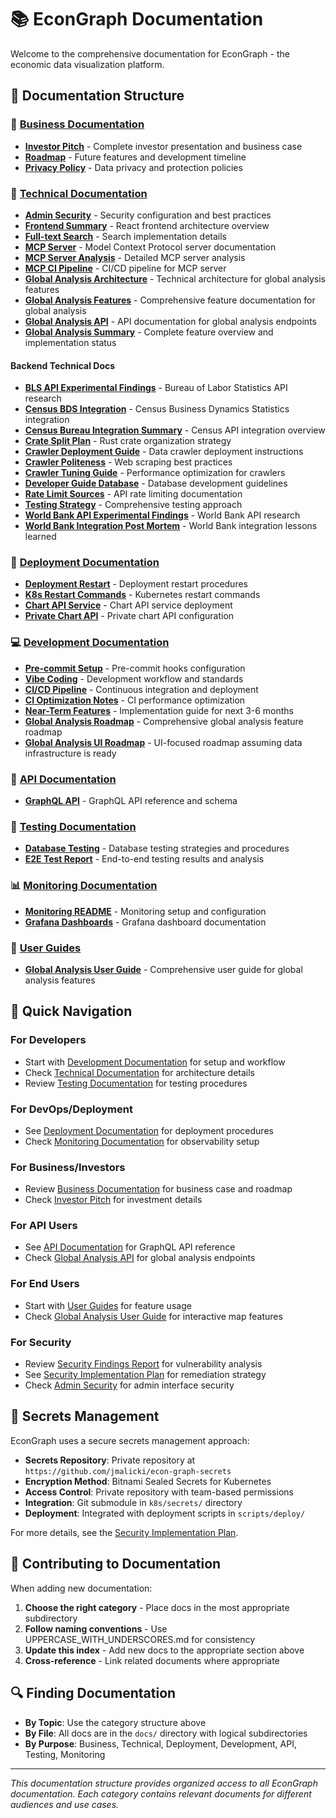 # 📚 EconGraph Documentation

Welcome to the comprehensive documentation for EconGraph - the economic data visualization platform.

## 📖 Documentation Structure

### 🏢 [Business Documentation](./business/)
- **[Investor Pitch](./business/INVESTOR_PITCH.md)** - Complete investor presentation and business case
- **[Roadmap](./business/ROADMAP.md)** - Future features and development timeline
- **[Privacy Policy](./business/PRIVACY_POLICY.md)** - Data privacy and protection policies

### 🔧 [Technical Documentation](./technical/)
- **[Admin Security](./technical/ADMIN_SECURITY.md)** - Security configuration and best practices
- **[Frontend Summary](./technical/FRONTEND_SUMMARY.md)** - React frontend architecture overview
- **[Full-text Search](./technical/FULLTEXT_SEARCH.md)** - Search implementation details
- **[MCP Server](./technical/MCP_SERVER.md)** - Model Context Protocol server documentation
- **[MCP Server Analysis](./technical/MCP_SERVER_ANALYSIS.md)** - Detailed MCP server analysis
- **[MCP CI Pipeline](./technical/MCP_CI_PIPELINE.md)** - CI/CD pipeline for MCP server
- **[Global Analysis Architecture](./technical/GLOBAL_ANALYSIS_ARCHITECTURE.md)** - Technical architecture for global analysis features
- **[Global Analysis Features](./technical/GLOBAL_ANALYSIS_FEATURES.md)** - Comprehensive feature documentation for global analysis
- **[Global Analysis API](./technical/GLOBAL_ANALYSIS_API.md)** - API documentation for global analysis endpoints
- **[Global Analysis Summary](./technical/GLOBAL_ANALYSIS_SUMMARY.md)** - Complete feature overview and implementation status

#### Backend Technical Docs
- **[BLS API Experimental Findings](./technical/BLS_API_EXPERIMENTAL_FINDINGS.md)** - Bureau of Labor Statistics API research
- **[Census BDS Integration](./technical/CENSUS_BDS_INTEGRATION.md)** - Census Business Dynamics Statistics integration
- **[Census Bureau Integration Summary](./technical/CENSUS_BUREAU_INTEGRATION_SUMMARY.md)** - Census API integration overview
- **[Crate Split Plan](./technical/CRATE_SPLIT_PLAN.md)** - Rust crate organization strategy
- **[Crawler Deployment Guide](./technical/CRAWLER_DEPLOYMENT_GUIDE.md)** - Data crawler deployment instructions
- **[Crawler Politeness](./technical/CRAWLER_POLITENESS.md)** - Web scraping best practices
- **[Crawler Tuning Guide](./technical/CRAWLER_TUNING_GUIDE.md)** - Performance optimization for crawlers
- **[Developer Guide Database](./technical/DEVELOPER_GUIDE_DATABASE.md)** - Database development guidelines
- **[Rate Limit Sources](./technical/RATE_LIMIT_SOURCES.md)** - API rate limiting documentation
- **[Testing Strategy](./technical/TESTING_STRATEGY.md)** - Comprehensive testing approach
- **[World Bank API Experimental Findings](./technical/WORLD_BANK_API_EXPERIMENTAL_FINDINGS.md)** - World Bank API research
- **[World Bank Integration Post Mortem](./technical/WORLD_BANK_INTEGRATION_POST_MORTEM.md)** - World Bank integration lessons learned

### 🚀 [Deployment Documentation](./deployment/)
- **[Deployment Restart](./deployment/DEPLOYMENT_RESTART.md)** - Deployment restart procedures
- **[K8s Restart Commands](./deployment/K8S_RESTART_COMMANDS.md)** - Kubernetes restart commands
- **[Chart API Service](./deployment/CHART_API_SERVICE.md)** - Chart API service deployment
- **[Private Chart API](./deployment/PRIVATE_CHART_API.md)** - Private chart API configuration

### 💻 [Development Documentation](./development/)
- **[Pre-commit Setup](./development/PRECOMMIT_SETUP.md)** - Pre-commit hooks configuration
- **[Vibe Coding](./development/VIBE_CODING.md)** - Development workflow and standards
- **[CI/CD Pipeline](./development/CI_CD_PIPELINE.md)** - Continuous integration and deployment
- **[CI Optimization Notes](./development/CI_OPTIMIZATION_NOTES.md)** - CI performance optimization
- **[Near-Term Features](./development/NEAR_TERM_FEATURES.md)** - Implementation guide for next 3-6 months
- **[Global Analysis Roadmap](./development/GLOBAL_ANALYSIS_ROADMAP.md)** - Comprehensive global analysis feature roadmap
- **[Global Analysis UI Roadmap](./development/GLOBAL_ANALYSIS_UI_ROADMAP.md)** - UI-focused roadmap assuming data infrastructure is ready

### 🔌 [API Documentation](./api/)
- **[GraphQL API](./api/GRAPHQL_API.md)** - GraphQL API reference and schema

### 🧪 [Testing Documentation](./testing/)
- **[Database Testing](./testing/DATABASE_TESTING.md)** - Database testing strategies and procedures
- **[E2E Test Report](./testing/e2e-test-report.md)** - End-to-end testing results and analysis

### 📊 [Monitoring Documentation](./monitoring/)
- **[Monitoring README](./monitoring/README.md)** - Monitoring setup and configuration
- **[Grafana Dashboards](./monitoring/README.md)** - Grafana dashboard documentation

### 👥 [User Guides](./user-guides/)
- **[Global Analysis User Guide](./user-guides/GLOBAL_ANALYSIS_USER_GUIDE.md)** - Comprehensive user guide for global analysis features

## 🎯 Quick Navigation

### For Developers
- Start with [Development Documentation](./development/) for setup and workflow
- Check [Technical Documentation](./technical/) for architecture details
- Review [Testing Documentation](./testing/) for testing procedures

### For DevOps/Deployment
- See [Deployment Documentation](./deployment/) for deployment procedures
- Check [Monitoring Documentation](./monitoring/) for observability setup

### For Business/Investors
- Review [Business Documentation](./business/) for business case and roadmap
- Check [Investor Pitch](./business/INVESTOR_PITCH.md) for investment details

### For API Users
- See [API Documentation](./api/) for GraphQL API reference
- Check [Global Analysis API](./technical/GLOBAL_ANALYSIS_API.md) for global analysis endpoints

### For End Users
- Start with [User Guides](./user-guides/) for feature usage
- Check [Global Analysis User Guide](./user-guides/GLOBAL_ANALYSIS_USER_GUIDE.md) for interactive map features

### For Security
- Review [Security Findings Report](./projects/SECURITY_FINDINGS_REPORT.md) for vulnerability analysis
- See [Security Implementation Plan](./projects/SECURITY_IMPLEMENTATION_PLAN.md) for remediation strategy
- Check [Admin Security](./technical/ADMIN_SECURITY.md) for admin interface security

## 🔐 Secrets Management

EconGraph uses a secure secrets management approach:

- **Secrets Repository**: Private repository at `https://github.com/jmalicki/econ-graph-secrets`
- **Encryption Method**: Bitnami Sealed Secrets for Kubernetes
- **Access Control**: Private repository with team-based permissions
- **Integration**: Git submodule in `k8s/secrets/` directory
- **Deployment**: Integrated with deployment scripts in `scripts/deploy/`

For more details, see the [Security Implementation Plan](./projects/SECURITY_IMPLEMENTATION_PLAN.md).

## 📝 Contributing to Documentation

When adding new documentation:

1. **Choose the right category** - Place docs in the most appropriate subdirectory
2. **Follow naming conventions** - Use UPPERCASE_WITH_UNDERSCORES.md for consistency
3. **Update this index** - Add new docs to the appropriate section above
4. **Cross-reference** - Link related documents where appropriate

## 🔍 Finding Documentation

- **By Topic**: Use the category structure above
- **By File**: All docs are in the `docs/` directory with logical subdirectories
- **By Purpose**: Business, Technical, Deployment, Development, API, Testing, Monitoring

---

*This documentation structure provides organized access to all EconGraph documentation. Each category contains relevant documents for different audiences and use cases.*
